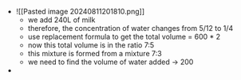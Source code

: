 - ![[Pasted image 20240811201810.png]]
	- we add 240L of milk
	- therefore, the concentration of water changes from 5/12 to 1/4
	- use replacement formula to get the total volume = 600 * 2
	- now this total volume is in the ratio 7:5
	- this mixture is formed from a mixture 7:3
	- we need to find the volume of water added -> 200
- 